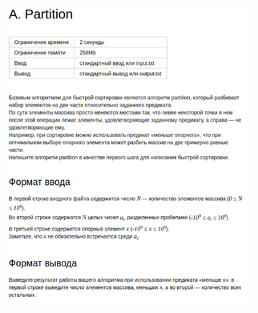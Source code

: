 <div align=center>
    <img src="../../../../static/lessons/SortsQuickMergeRadix/Partition/img/task.png" height="600"/>
</div>